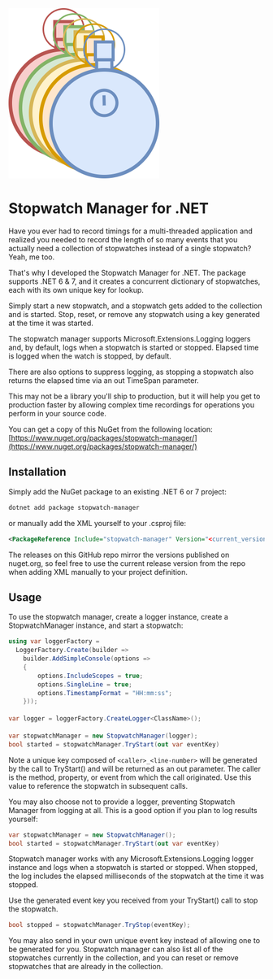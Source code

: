 ![Stopwatch Manager](/images/stopwatch-manager.png)
# Stopwatch Manager for .NET

Have you ever had to record timings for a multi-threaded application and realized you needed
to record the length of so many events that you actually need a collection of
stopwatches instead of a single stopwatch? Yeah, me too.

That's why I developed the Stopwatch Manager for .NET.  The package supports .NET 6 & 7, and
it creates a concurrent dictionary of stopwatches, each with its own unique key for lookup.

Simply start a new stopwatch, and a stopwatch gets added to the collection and is started.
Stop, reset, or remove any stopwatch using a key generated at the time it was started.

The stopwatch manager supports Microsoft.Extensions.Logging loggers and, by default,
logs when a stopwatch is started or stopped. Elapsed time is logged when the watch is stopped, by default.

There are also options to suppress logging, as stopping a stopwatch also returns the elapsed time via
an out TimeSpan parameter.

This may not be a library you'll ship to production, but it will help you get to production faster
by allowing complex time recordings for operations you perform in your source code.

You can get a copy of this NuGet from the following location: [https://www.nuget.org/packages/stopwatch-manager/](https://www.nuget.org/packages/stopwatch-manager/)

## Installation

Simply add the NuGet package to an existing .NET 6 or 7 project:

```bash
dotnet add package stopwatch-manager
```

or manually add the XML yourself to your .csproj file:

```xml
<PackageReference Include="stopwatch-manager" Version="<current_version>" />
```

The releases on this GitHub repo mirror the versions published on nuget.org, so feel
free to use the current release version from the repo when adding XML manually
to your project definition.

## Usage

To use the stopwatch manager, create a logger instance, create a StopwatchManager instance,
and start a stopwatch:

```csharp
using var loggerFactory =
  LoggerFactory.Create(builder =>
    builder.AddSimpleConsole(options =>
    {
        options.IncludeScopes = true;
        options.SingleLine = true;
        options.TimestampFormat = "HH:mm:ss";
    }));

var logger = loggerFactory.CreateLogger<ClassName>();

var stopwatchManager = new StopwatchManager(logger);
bool started = stopwatchManager.TryStart(out var eventKey)
```

Note a unique key composed of `<caller>_<line-number>` will be generated by the call
to TryStart() and will be returned as an out parameter. The caller is the method, property,
or event from which the call originated. Use this value to reference the stopwatch
in subsequent calls.

You may also choose not to provide a logger, preventing Stopwatch Manager from logging at all.
This is a good option if you plan to log results yourself:

```csharp
var stopwatchManager = new StopwatchManager();
bool started = stopwatchManager.TryStart(out var eventKey)
```

Stopwatch manager works with any Microsoft.Extensions.Logging logger instance
and logs when a stopwatch is started or stopped. When stopped, the log includes the
elapsed milliseconds of the stopwatch at the time it was stopped.

Use the generated event key you received from your TryStart() call to stop the stopwatch.

```csharp
bool stopped = stopwatchManager.TryStop(eventKey);
```

You may also send in your own unique event key instead of allowing one to be generated for you.
Stopwatch manager can also list all of the stopwatches currently in the collection,
and you can reset or remove stopwatches that are already in the collection.
